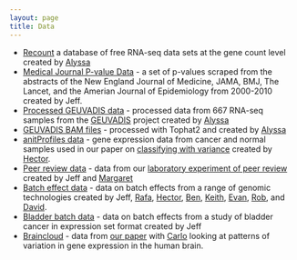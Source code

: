 ```yaml
---
layout: page
title: Data
---
```


* [Recount](http://bowtie-bio.sourceforge.net/recount/) a database of free RNA-seq data sets at the gene count level created by [Alyssa](http://alyssafrazee.com/)
* [Medical Journal P-value Data](https://github.com/jtleek/swfdr/blob/master/pvalueData.rda) - a set of p-values scraped from the abstracts of the New England Journal of Medicine, JAMA, BMJ, The Lancet, and the Amerian Journal of Epidemiology from 2000-2010 created by Jeff. 
* [Processed GEUVADIS data](https://www.dropbox.com/s/kp5th9hgkq8ckom/geuvadisbg.rda) - processed data from 667 RNA-seq samples from the [GEUVADIS](http://www.geuvadis.org/) project created by [Alyssa](http://alyssafrazee.com/)
* [GEUVADIS BAM files](http://www.ebi.ac.uk/arrayexpress/experiments/E-GEUV-6/) - processed with Tophat2 and created by [Alyssa](http://alyssafrazee.com/)
* [anitProfiles data](http://bioconductor.org/packages/release/bioc/html/antiProfiles.html) - gene expression data from cancer and normal samples used in our paper on [classifying with variance](http://www.biomedcentral.com/1471-2105/13/272) created by [Hector](http://www.cbcb.umd.edu/~hcorrada/).
* [Peer review data](http://www.biostat.jhsph.edu/~jleek/peerreview) - data from our [laboratory experiment of peer review](?) created by Jeff and [Margaret](http://www.biostat.jhsph.edu/~mtaub/About.html)
* [Batch effect data](http://rafalab.jhsph.edu/batch/) - data on batch effects from a range of genomic technologies created by Jeff, [Rafa](http://rafalab.dfci.harvard.edu/), [Hector](http://www.cbcb.umd.edu/~hcorrada/), [Ben](http://www.langmead-lab.org/), [Keith](http://odin.mdacc.tmc.edu/~kabaggerly/), [Evan](http://jlab.bu.edu/), [Rob](http://rscharpf.github.io/index.html), and [David](http://www.linkedin.com/pub/david-simcha/42/425/788).
* [Bladder batch data](http://www.bioconductor.org/packages/devel/data/experiment/html/bladderbatch.html) - data on batch effects from a study of bladder cancer in expression set format created by Jeff
* [Braincloud](http://www.niseweb.com/wordpress/) - data from [our paper](http://www.nature.com/nature/journal/v478/n7370/full/nature10524.html) with [Carlo](http://libd.org/contact/staff-directory/26-carlo-colantuoni) looking at patterns of variation in gene expression in the human brain.
